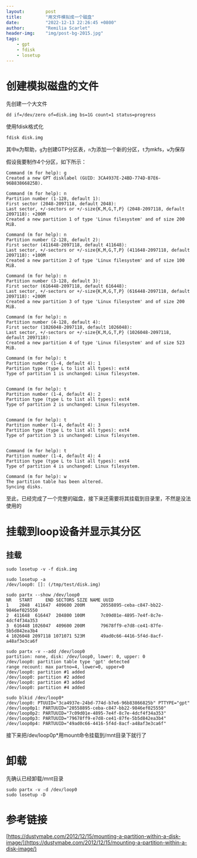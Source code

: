 ```yaml
---
layout:        post
title:         "用文件模拟成一个磁盘"
date:          "2022-12-13 22:26:45 +0800"
author:        "Remilia Scarlet"
header-img:    "img/post-bg-2015.jpg"
tags:
    - gpt
    - fdisk
    - losetup
---
```



# 创建模拟磁盘的文件 #

先创建一个大文件

    dd if=/dev/zero of=disk.img bs=1G count=1 status=progress

使用fdisk格式化

    fdisk disk.img

其中`m`为帮助，`g`为创建GTP分区表，`n`为添加一个新的分区，`t`为mkfs，`w`为保存

假设我要制作4个分区，如下所示：

    Command (m for help): g
    Created a new GPT disklabel (GUID: 3CA4937E-24BD-774D-B7E6-96B83866825B).

    Command (m for help): n
    Partition number (1-128, default 1):
    First sector (2048-2097118, default 2048):
    Last sector, +/-sectors or +/-size{K,M,G,T,P} (2048-2097118, default 2097118): +200M
    Created a new partition 1 of type 'Linux filesystem' and of size 200 MiB.

    Command (m for help): n
    Partition number (2-128, default 2):
    First sector (411648-2097118, default 411648):
    Last sector, +/-sectors or +/-size{K,M,G,T,P} (411648-2097118, default 2097118): +100M
    Created a new partition 2 of type 'Linux filesystem' and of size 100 MiB.

    Command (m for help): n
    Partition number (3-128, default 3):
    First sector (616448-2097118, default 616448):
    Last sector, +/-sectors or +/-size{K,M,G,T,P} (616448-2097118, default 2097118): +200M
    Created a new partition 3 of type 'Linux filesystem' and of size 200 MiB.
    
    Command (m for help): n
    Partition number (4-128, default 4):
    First sector (1026048-2097118, default 1026048):
    Last sector, +/-sectors or +/-size{K,M,G,T,P} (1026048-2097118, default 2097118):
    Created a new partition 4 of type 'Linux filesystem' and of size 523 MiB. 

    Command (m for help): t
    Partition number (1-4, default 4): 1
    Partition type (type L to list all types): ext4
    Type of partition 1 is unchanged: Linux filesystem.
    
    
    Command (m for help): t
    Partition number (1-4, default 4): 2
    Partition type (type L to list all types): ext4
    Type of partition 2 is unchanged: Linux filesystem.
    
    
    Command (m for help): t
    Partition number (1-4, default 4): 3
    Partition type (type L to list all types): ext4
    Type of partition 3 is unchanged: Linux filesystem.
    
    
    Command (m for help): t
    Partition number (1-4, default 4): 4
    Partition type (type L to list all types): ext4
    Type of partition 4 is unchanged: Linux filesystem.   

    Command (m for help): w
    The partition table has been altered.
    Syncing disks.

至此，已经完成了一个完整的磁盘，接下来还需要将其挂载到目录里，不然是没法使用的

# 挂载到loop设备并显示其分区 #

## 挂载 ##
    sudo losetup -v -f disk.img

    sudo losetup -a
    /dev/loop0: []: (/tmp/test/disk.img)

    sudo partx --show /dev/loop0
    NR   START     END SECTORS SIZE NAME UUID
    1    2048  411647  409600 200M      20558895-ceba-c847-bb22-9846ef025550
    2  411648  616447  204800 100M      7c09d01e-4895-7e4f-8c7e-4dcf4f34a353
    3  616448 1026047  409600 200M      79678ff9-e7d8-ce41-87fe-5b5d842ea3b4
    4 1026048 2097118 1071071 523M      49ad0c66-4416-5f4d-8acf-a48af3e3ca6f

    sudo partx -v --add /dev/loop0
    partition: none, disk: /dev/loop0, lower: 0, upper: 0
    /dev/loop0: partition table type 'gpt' detected
    range recount: max partno=4, lower=0, upper=0
    /dev/loop0: partition #1 added
    /dev/loop0: partition #2 added
    /dev/loop0: partition #3 added
    /dev/loop0: partition #4 added 
    
    sudo blkid /dev/loop0*
    /dev/loop0: PTUUID="3ca4937e-24bd-774d-b7e6-96b83866825b" PTTYPE="gpt"
    /dev/loop0p1: PARTUUID="20558895-ceba-c847-bb22-9846ef025550"
    /dev/loop0p2: PARTUUID="7c09d01e-4895-7e4f-8c7e-4dcf4f34a353"
    /dev/loop0p3: PARTUUID="79678ff9-e7d8-ce41-87fe-5b5d842ea3b4"
    /dev/loop0p4: PARTUUID="49ad0c66-4416-5f4d-8acf-a48af3e3ca6f"

接下来把/dev/loop0p*用mount命令挂载到/mnt目录下就行了

# 卸载 #
先确认已经卸载/mnt目录

    sudo partx -v -d /dev/loop0 
    sudo losetup -D

# 参考链接 #

[https://dustymabe.com/2012/12/15/mounting-a-partition-within-a-disk-image/](https://dustymabe.com/2012/12/15/mounting-a-partition-within-a-disk-image/)
